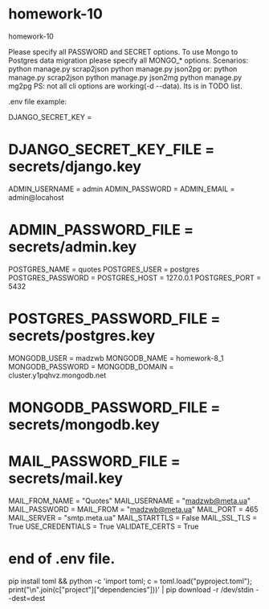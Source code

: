 # homework-10
homework-10

Please specify all PASSWORD and SECRET options.
To use Mongo to Postgres data migration please specify all MONGO_* options.
Scenarios:
        python manage.py scrap2json
        python manage.py json2pg
    or:
        python manage.py scrap2json
        python manage.py json2mg
        python manage.py mg2pg
PS:
    not all cli options are working(-d --data). Its is in TODO list.

.env file example:

DJANGO_SECRET_KEY   = 
# DJANGO_SECRET_KEY_FILE  = secrets/django.key

ADMIN_USERNAME  = admin
ADMIN_PASSWORD  = 
ADMIN_EMAIL     = admin@locahost
# ADMIN_PASSWORD_FILE = secrets/admin.key

POSTGRES_NAME           = quotes
POSTGRES_USER           = postgres
POSTGRES_PASSWORD       = 
POSTGRES_HOST           = 127.0.0.1
POSTGRES_PORT           = 5432
# POSTGRES_PASSWORD_FILE  = secrets/postgres.key

MONGODB_USER            = madzwb
MONGODB_NAME            = homework-8_1
MONGODB_PASSWORD        = 
MONGODB_DOMAIN          = cluster.y1pqhvz.mongodb.net
# MONGODB_PASSWORD_FILE   = secrets/mongodb.key


# MAIL_PASSWORD_FILE = secrets/mail.key
MAIL_FROM_NAME  = "Quotes"
MAIL_USERNAME   = "madzwb@meta.ua"
MAIL_PASSWORD   = 
MAIL_FROM       = "madzwb@meta.ua"
MAIL_PORT       = 465
MAIL_SERVER     = "smtp.meta.ua"
MAIL_STARTTLS   = False
MAIL_SSL_TLS    = True
USE_CREDENTIALS = True
VALIDATE_CERTS  = True

# end of .env file.

pip install toml && python -c 'import toml; c = toml.load("pyproject.toml"); print("\n".join(c["project"]["dependencies"]))' | pip download -r /dev/stdin  --dest=dest 